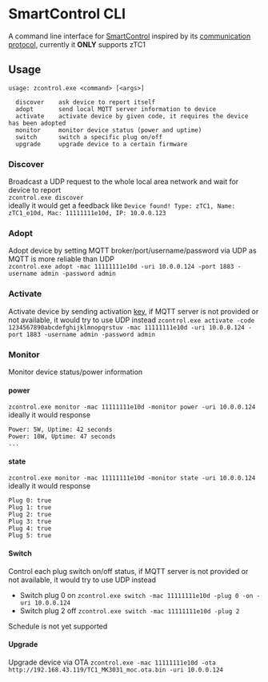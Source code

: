 # SmartControl CLI

A command line interface for [SmartControl](https://github.com/a2633063/SmartControl_Android_MQTT) inspired by its [communication protocol](https://github.com/a2633063/zTC1/wiki/%E9%80%9A%E4%BF%A1%E5%8D%8F%E8%AE%AE), currently it <b>ONLY</b> supports zTC1

## Usage

```
usage: zcontrol.exe <command> [<args>]

  discover    ask device to report itself
  adopt       send local MQTT server information to device
  activate    activate device by given code, it requires the device has been adopted
  monitor     monitor device status (power and uptime)
  switch      switch a specific plug on/off
  upgrade     upgrade device to a certain firmware
```

### Discover
Broadcast a UDP request to the whole local area network and wait for device to report  
`zcontrol.exe discover`  
ideally it would get a feedback like
`Device found! Type: zTC1, Name: zTC1_e10d, Mac: 11111111e10d, IP: 10.0.0.123`  

### Adopt
Adopt device by setting MQTT broker/port/username/password via UDP as MQTT is more reliable than UDP  
`zcontrol.exe adopt -mac 11111111e10d -uri 10.0.0.124 -port 1883 -username admin -password admin`  

### Activate
Activate device by sending activation [key](https://github.com/a2633063/SmartControl_Android_MQTT/wiki/%E6%BF%80%E6%B4%BB%E7%A0%81%E8%8E%B7%E5%8F%96), if MQTT server is not provided or not available, it would try to use UDP instead
`zcontrol.exe activate -code 1234567890abcdefghijklmnopqrstuv -mac 11111111e10d -uri 10.0.0.124 -port 1883 -username admin -password admin`  

### Monitor
Monitor device status/power information
#### power
`zcontrol.exe monitor -mac 11111111e10d -monitor power -uri 10.0.0.124`  
ideally it would response  
```
Power: 5W, Uptime: 42 seconds
Power: 10W, Uptime: 47 seconds
...
```
#### state
`zcontrol.exe monitor -mac 11111111e10d -monitor state -uri 10.0.0.124`  
ideally it would response  
```
Plug 0: true
Plug 1: true
Plug 2: true
Plug 3: true
Plug 4: true
Plug 5: true
```

#### Switch
Control each plug switch on/off status, if MQTT server is not provided or not available, it would try to use UDP instead  
- Switch plug 0 on  `zcontrol.exe switch -mac 11111111e10d -plug 0 -on -uri 10.0.0.124`  
- Switch plug 2 off `zcontrol.exe switch -mac 11111111e10d -plug 2`

Schedule is not yet supported

#### Upgrade
Upgrade device via OTA
`zcontrol.exe -mac 11111111e10d -ota http://192.168.43.119/TC1_MK3031_moc.ota.bin -uri 10.0.0.124`